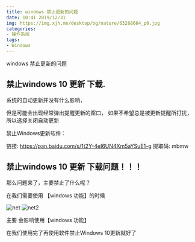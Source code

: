 ```yaml
---
title: windows 禁止更新的问题
date: 10:41 2019/12/31
img: https://img.xjh.me/desktop/bg/nature/63288664_p0.jpg
categories:
- 操作系统
tags:
- Windows
---
```

windows 禁止更新的问题

<!--more-->

<!-- toc -->



## **禁止windows 10 更新 下载.**

系统的自动更新并没有什么影响，

但是可能会出现经常弹出提醒更新的窗口，
如果不希望总是被更新提醒所打扰，所以选择关闭自动更新

禁止Windows更新软件：

链接: https://pan.baidu.com/s/1t2Y-4eI6UN4Xm5aYSuE1-g 提取码: mbmw

## **禁止windows 10 更新 下载问题！！！**

那么问题来了，主要禁止了什么呢？

在我们需要使用 【windows 功能】的时候

![net](https://cdn.dearmsdan.com/1912311726/1.png) ![net2](https://cdn.dearmsdan.com/1912311726/2.png)


主要 会影响使用【windows 功能】 

在我们使用完了再使用软件禁止Windows 10更新就好了

